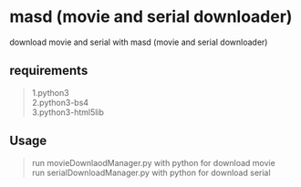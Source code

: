 # masd (movie and serial downloader)
download movie and serial with masd (movie and serial downloader)

## requirements
> 1.python3 <br/>
> 2.python3-bs4 <br/>
> 3.python3-html5lib <br/>

## Usage
> run movieDownlaodManager.py with python for download movie <br/>
> run serialDownloadManager.py with python for download serial <br/>
